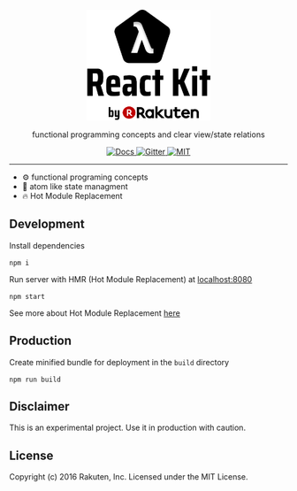 
<p align="center"><img height=200px src="logo.png" />
</p>
<p align="center">functional programming concepts and clear view/state relations</p>
<p align="center">
<a href="https://github.com/rakuten-frontend/rakuten-react-kit/wiki">
  <img alt="Docs" src="https://img.shields.io/badge/docs-wiki-blue.svg)" />
</a>

<a href="https://gitter.im/rakuten-frontend/rakuten-react-kit">
  <img alt="Gitter" src="https://img.shields.io/gitter/room/rakuten-frontend/rakuten-react-kit.svg?style=flat)" />
</a>

<a href="https://opensource.org/licenses/MIT">
  <img alt="MIT" src="https://img.shields.io/badge/License-MIT-yellow.svg)" />
</a>
<hr>
</p>

- ⚙️ functional programing concepts
- 🔬 atom like state managment
- 🔥 Hot Module Replacement

## Development

Install dependencies
```
npm i
```

Run server with HMR (Hot Module Replacement) at [localhost:8080](http://localhost:8080)

```
npm start
```
See more about Hot Module Replacement [here](https://webpack.github.io/docs/hot-module-replacement.html)

## Production

Create minified bundle for deployment in the `build` directory

```
npm run build
```
## Disclaimer
This is an experimental project. Use it in production with caution.

## License

Copyright (c) 2016 Rakuten, Inc. Licensed under the MIT License.
